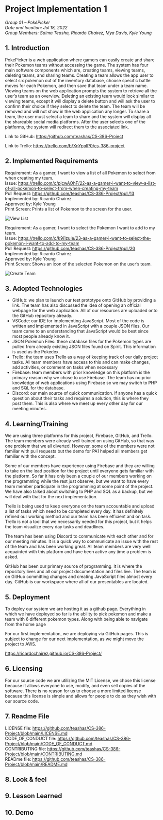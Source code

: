 # Project Implementation 1

_Group 01 – PokéPicker\
Date and location: Jul 18, 2022\
Group Members: Saima Teasha, Ricardo Chairez, Mya Davis, Kyle Young_

## 1. Introduction

PokePicker is a web application where gamers can easily create and share their Pokemon teams without accessing the game. The system has four main software components which are, creating teams, viewing teams, deleting teams, and sharing teams. Creating a team allows the app user to select six pokemon out of the inventory database, choose specific battle moves for each Pokemon, and then save that team under a team name. Viewing teams on the web application prompts the system to retrieve all the user’s team as an overview. Deleting an existing team would look similar to viewing teams, except it will display a delete button and will ask the user to confirm their choice if they select to delete the team. The team will be removed and will not show in the web application any longer. To share a team, the user must select a team to share and the system will display all the shareable social media platforms. After the user selects one of the platforms, the system will redirect them to the associated link. 

Link to GitHub: https://github.com/teashas/CS-386-Project

Link to Trello: https://trello.com/b/XnYpplP0/cs-386-project

## 2. Implemented Requirements

Requirement: As a gamer, I want to view a list of all Pokemon to select from when creating my team. \
Issue: https://trello.com/c/pjcwAOhF/22-as-a-gamer-i-want-to-view-a-list-of-all-pokemon-to-select-from-when-creating-my-team \
Pull Request: https://github.com/teashas/CS-386-Project/pull/13 \
Implemented by: Ricardo Chairez \
Approved by: Kyle Young \
Print Screen: Prints a list of Pokemon to the screen for the user.

![View List](https://github.com/teashas/CS-386-Project/blob/main/images/rq1.PNG)

Requirement: As a gamer, I want to select the Pokemon I want to add to my team. \
Issue: https://trello.com/c/k9i1zuIe/23-as-a-gamer-i-want-to-select-the-pokemon-i-want-to-add-to-my-team \
Pull Request: https://github.com/teashas/CS-386-Project/pull/20 \
Implemented by: Ricardo Chairez \
Approved by: Kyle Young \
Print Screen: Shows an icon of the selected Pokemon on the user’s team.

![Create Team](https://github.com/teashas/CS-386-Project/blob/main/images/rq2.PNG)

## 3. Adopted Technologies
- GitHub: we plan to launch our test prototype onto GitHub by providing a link. The team has also discussed the idea of opening an official webpage for the web application. All of our resources are uploaded onto the GitHub repository already. 
- VSCode: our IDE for implementing JavaScript. Most of the code is written and implemented in JavaScript with a couple JSON files. Our team came to an understanding that JavaScript would be best since most people already know it.
- JSON Pokemon Files: these database files for the Pokemon types are pulled from already existing JSON files found on Spirit. This information is used as the Pokedex. 
- Trello: the team uses Trello as a way of keeping track of our daily project tasks. All team members have access to this and can make changes, add activities, or comment on tasks when necessary 
- Firebase: team members with prior knowledge on this platform is the primary reason why we chose to use Firebase. The team has no prior knowledge of web applications using Firebase so we may switch to PHP and SQL for the database. 
- Discord: our main source of quick communication. If anyone has a quick question about their tasks and requires a solution, this is where they post them. This is also where we meet up every other day for our meeting minutes.

## 4. Learning/Training 

We are using three platforms for this project, Firebase, GitHub, and Trello. The team members were already well trained on using GitHub, so that was one problem that we all diverted. However, some of the members were not familiar with pull requests but the demo for PA1 helped all members get familiar with the concept. 

Some of our members have experience using Firebase and they are willing to take on the lead position for the project until everyone gets familiar with the platform. So far it has only been a couple of our members working on the programming while the rest just observe, but we want to have every team member participate in the programming at some point of the project. We have also talked about switching to PHP and SQL as a backup, but we will deal with that for the next implementation.

Trello is being used to keep everyone on the team accountable and upload a list of tasks which need to be completed every day. It has definitely refined our working method and our team has been efficient and on task. Trello is not a tool that we necessarily needed for this project, but it helps the team visualize every day tasks and deadlines. 

The team has been using Discord to communicate with each other and for our meeting minutes. It is a quick way to communicate an issue with the rest of the team and has been working great. All team members are very well acquainted with this platform and have been active any time a problem is asked.

GitHub has been our primary source of programming. It is where the repository lives and all our project documentation and files live. The team is on GitHub committing changes and creating JavaScript files almost every day. GitHub is our workspace where all of our presentables are located. 

## 5. Deployment
To deploy our system we are hosting it as a github page. Everything in which we have deployed so far is the ability to pick pokemon and make a team with 6 different pokemon types. Along with being able to navigate from the home page 

For our first implementation, we are deploying via GitHub pages. This is subject to change for our next implementation, as we might move the project to AWS. 

https://ricardochairez.github.io/CS-386-Project/


## 6. Licensing

For our source code we are utilizing the MIT License, we chose this license because it allows everyone to use, modify, and even sell copies of the software. There is no reason for us to choose a more limited license because this license is simple and allows for people to do as they wish with our source code. 


## 7. Readme File

LICENSE file: https://github.com/teashas/CS-386-Project/blob/main/LICENSE.md \
CODE_OF_CONDUCT file: https://github.com/teashas/CS-386-Project/blob/main/CODE_OF_CONDUCT.md  \
CONTRIBUTING file: https://github.com/teashas/CS-386-Project/blob/main/CONTRIBUTING.md \
READme file: https://github.com/teashas/CS-386-Project/blob/main/README.md 

## 8. Look & feel


## 9. Lesson Learned


## 10. Demo
